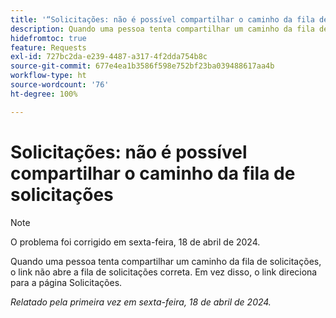 ```yaml
---
title: '“Solicitações: não é possível compartilhar o caminho da fila de solicitações”'
description: Quando uma pessoa tenta compartilhar um caminho da fila de solicitações, o link não abre a fila de solicitações correta. Em vez disso, o link direciona para a página Solicitações.
hidefromtoc: true
feature: Requests
exl-id: 727bc2da-e239-4487-a317-4f2dda754b8c
source-git-commit: 677e4ea1b3586f598e752bf23ba039488617aa4b
workflow-type: ht
source-wordcount: '76'
ht-degree: 100%

---
```


# Solicitações: não é possível compartilhar o caminho da fila de solicitações

>[!NOTE]
>
>O problema foi corrigido em sexta-feira, 18 de abril de 2024.

Quando uma pessoa tenta compartilhar um caminho da fila de solicitações, o link não abre a fila de solicitações correta. Em vez disso, o link direciona para a página Solicitações.

_Relatado pela primeira vez em sexta-feira, 18 de abril de 2024._
